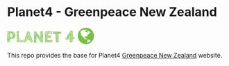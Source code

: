 # Planet4 - Greenpeace New Zealand

![Greenpeace Planet4](./planet4.png)

This repo provides the base for Planet4 [Greenpeace New Zealand](https://www.greenpeace.org/new-zealand/) website.
